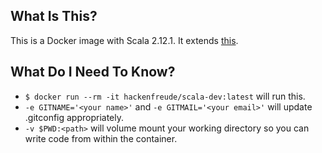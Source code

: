 ## What Is This?
This is a Docker image with Scala 2.12.1. It extends [this](https://github.com/hackenfreude/docker-java-dev).

## What Do I Need To Know?
* `$ docker run --rm -it hackenfreude/scala-dev:latest` will run this.
* `-e GITNAME='<your name>'` and `-e GITMAIL='<your email>'` will update .gitconfig appropriately.
* `-v $PWD:<path>` will volume mount your working directory so you can write code from within the container.
